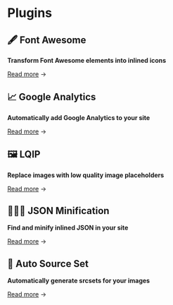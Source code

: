 # Plugins

## 🖋 Font Awesome

**Transform Font Awesome elements into inlined icons**

[Read more](/example/) →

## 📈 Google Analytics

**Automatically add Google Analytics to your site**

[Read more](/example/) →

## 🖼️ LQIP

**Replace images with low quality image placeholders**

[Read more](/example/) →

## 👨🏻‍💻 JSON Minification

**Find and minify inlined JSON in your site**

[Read more](/example/) →

## 🎨 Auto Source Set

**Automatically generate srcsets for your images**

[Read more](/example/) →
